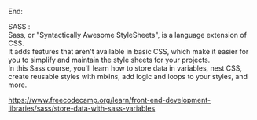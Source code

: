 End:

SASS : </br>
Sass, or "Syntactically Awesome StyleSheets", is a language extension of CSS. </br>
It adds features that aren't available in basic CSS, which make it easier for you to simplify and maintain the style sheets for your projects. </br>
In this Sass course, you'll learn how to store data in variables, nest CSS, create reusable styles with mixins, add logic and loops to your styles, and more. </br>

https://www.freecodecamp.org/learn/front-end-development-libraries/sass/store-data-with-sass-variables
